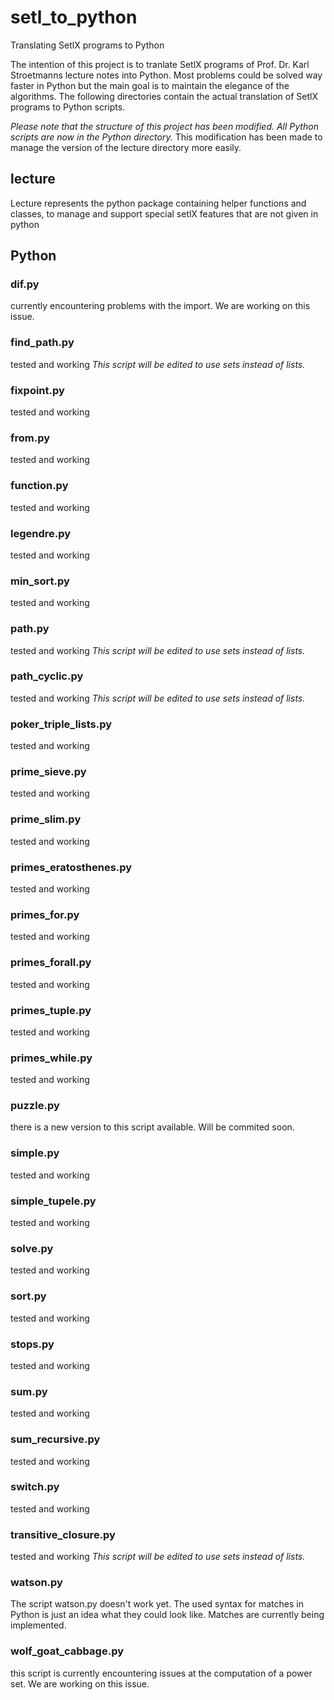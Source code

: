 # setl_to_python
Translating SetlX programs to Python

The intention of this project is to tranlate SetlX programs of Prof. Dr. Karl Stroetmanns lecture notes into Python.
Most problems could be solved way faster in Python but the main goal is to maintain the elegance of the algorithms.
The following directories contain the actual translation of SetlX programs to Python scripts.

*Please note that the structure of this project has been modified. All Python scripts are now in the Python directory.*
This modification has been made to manage the version of the lecture directory more easily.

## lecture
Lecture represents the python package containing helper functions and classes, to manage and support special setlX features that are not given in python

## Python
### dif.py
currently encountering problems with the import. We are working on this issue.

### find_path.py
tested and working
_This script will be edited to use sets instead of lists._

### fixpoint.py
tested and working

### from.py
tested and working

### function.py
tested and working

### legendre.py
tested and working

### min_sort.py
tested and working

### path.py
tested and working
_This script will be edited to use sets instead of lists._

### path_cyclic.py
tested and working
_This script will be edited to use sets instead of lists._

### poker_triple_lists.py
tested and working

### prime_sieve.py
tested and working

### prime_slim.py
tested and working

### primes_eratosthenes.py
tested and working

### primes_for.py
tested and working

### primes_forall.py
tested and working

### primes_tuple.py
tested and working

### primes_while.py
tested and working

### puzzle.py
there is a new version to this script available. Will be commited soon.

### simple.py
tested and working

### simple_tupele.py
tested and working

### solve.py
tested and working

### sort.py
tested and working

### stops.py
tested and working

### sum.py
tested and working

### sum_recursive.py
tested and working

### switch.py
tested and working

### transitive_closure.py
tested and working
_This script will be edited to use sets instead of lists._

### watson.py
The script watson.py doesn't work yet. The used syntax for matches in Python is just an idea what they could look like. Matches are currently being implemented.

### wolf_goat_cabbage.py
this script is currently encountering issues at the computation of a power set. We are working on this issue.
